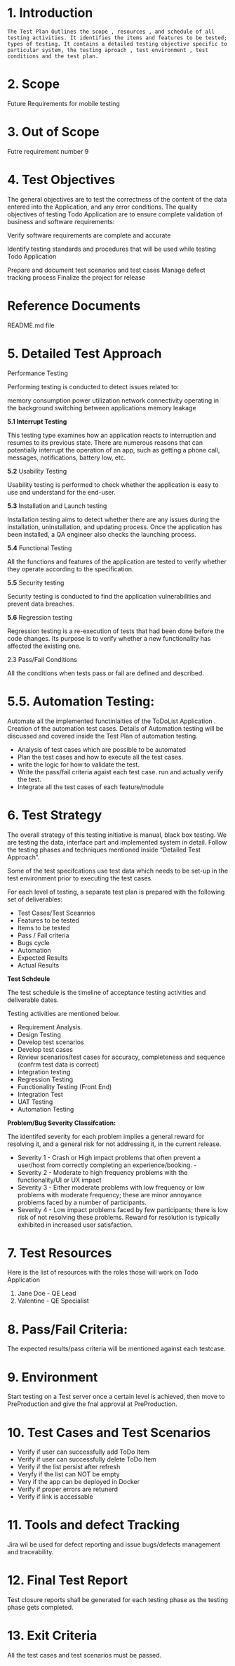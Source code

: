   # 1. Introduction 

    The Test Plan Outlines the scope , resources , and schedule of all testing activities. It identifies the items and features to be tested; types of testing. It contains a detailed testing objective specific to particular system, the testing aproach , test environment , test conditions and the test plan.

# 2. Scope

Future Requirements for mobile testing

# 3. Out of Scope 

Futre requirement number 9

# 4. Test Objectives

The general objectives are to test the correctness  of the content of the data entered into the Application, and any error conditions. The quality objectives of testing Todo Application are to ensure complete validation of business and software requirements: 

Verify software requirements are complete and accurate

Identify testing standards and procedures that will be used while testing Todo Application

Prepare and document test scenarios and test cases 
Manage defect tracking process
Finalize the project for release 

# Reference Documents

README.md file

# 5. Detailed Test Approach

 Performance Testing

Performing testing is conducted to detect issues related to:

memory consumption
power utilization
network connectivity
operating in the background
switching between applications
memory leakage

 **5.1 Interrupt Testing**

This testing type examines how an application reacts to interruption and resumes to its previous state. There are numerous reasons that can potentially interrupt the operation of an app, such as getting a phone call, messages, notifications, battery low, etc. 

**5.2**  Usability Testing

Usability testing is performed to check whether the application is easy to use and understand for the end-user.

**5.3** Installation and Launch testing

Installation testing aims to detect whether there are any issues during the installation, uninstallation, and updating process. Once the application has been installed, a QA engineer also checks the launching process. 


**5.4** Functional Testing

All the functions and features of the application are tested to verify whether they operate according to the specification.

**5.5** Security testing

Security testing is conducted to find the application vulnerabilities and prevent data breaches.

**5.6** Regression testing

Regression testing is a re-execution of tests that had been done before the code changes. Its purpose is to verify whether a new functionality has affected the existing one.

2.3 Pass/Fail Conditions

All the conditions when tests pass or fail are defined and described.

# 5.5. Automation Testing: 

Automate all the implemented functinlaities of the ToDoList Application . Creation of the automation test cases. Details of Automation testing will be discussed and covered inside the Test Plan of automation testing. 
 
- Analysis of test cases which are possible to be automated 
- Plan the test cases and how to execute all the test cases.  
- write the logic for how to validate the test. 
- Write the pass/fail criteria agaist each test case. run and actually verify the test. 
- Integrate all the test cases of each feature/module

# 6. Test Strategy 

The overall strategy of this testing initiative is manual, black box testing. We are testing the data, interface part and implemented system in detail. Follow the testing phases and techniques mentioned inside “Detailed Test Approach”. 

Some of the test specifcations use test data which needs to be set-up in the test environment prior to executing the test cases. 

For each level of testing, a separate test plan is prepared with the following set of deliverables: 
- Test Cases/Test Sceanrios 
- Features to be tested 
- Items to be tested 
- Pass / Fail criteria 
- Bugs cycle 
- Automation 
- Expected Results 
- Actual Results


**Test Schdeule** 

The test schedule is the timeline of acceptance testing activities and deliverable dates. 

Testing activities are mentioned below. 
- Requirement Analysis. 
- Design Testing 
- Develop test scenarios 
- Develop test cases 
- Review scenarios/test cases for accuracy, completeness and sequence (confrm test data is correct) 
- Integration testing 
- Regression Testing 
- Functionality Testing (Front End)
- Integration Test 
- UAT Testing 
- Automation Testing 

**Problem/Bug Severity Classifcation:** 

The identifed severity for each problem implies a general reward for resolving it, and a general risk for not addressing it, in the current release. 
- Severity 1 - Crash or High impact problems that often prevent a user/host from correctly completing an experience/booking. - 
- Severity 2 - Moderate to high frequency problems with the functionality/UI or UX impact 
- Severity 3 - Either moderate problems with low frequency or low problems with moderate frequency; these are minor annoyance problems faced by a number of participants. 
- Severity 4 - Low impact problems faced by few participants; there is low risk of not resolving these problems. Reward for resolution is typically exhibited in increased user satisfaction.

# 7. Test Resources 
Here is the list of resources with the roles those will work on Todo Application 

1. Jane Doe - QE Lead
2. Valentine - QE Specialist

# 8. Pass/Fail Criteria: 
The expected results/pass criteria will be mentioned against each testcase. 

# 9. Environment 

Start testing on a Test server once a certain level is achieved, then move to PreProduction and give the fnal approval at PreProduction. 

# 10. Test Cases and Test Scenarios 
- Verify if user can successfully add ToDo Item
- Verify if user can successfully delete ToDo Item 
- Verify if the list persist after refresh 
- Veryfy if the list can NOT be empty 
- Very if the app can be deployed in Docker 
- Verify if proper errors are retunerd
- Verify if link is accessable 
 
 # 11. Tools and defect Tracking 
 
 Jira wil be used for defect reporting and issue bugs/defects management and traceability. 
 
 # 12. Final Test Report 
 
 Test closure reports shall be generated for each testing phase as the testing phase gets completed. 
 
 # 13. Exit Criteria 
 
 All the test cases and test scenarios must be passed. 

